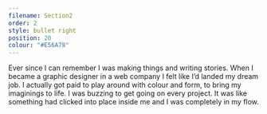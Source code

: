 ```yaml
---
filename: Section2
order: 2
style: bullet right 
position: 20
colour: "#E56A78"
---
```

Ever since I can remember I was making things and writing stories. When I became a graphic designer in a web company I felt like I’d landed my dream job. I actually got paid to play around with colour and form, to bring my imaginings to life. I was buzzing to get going on every project. It was like something had clicked into place inside me and I was completely in my flow.